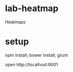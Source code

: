 lab-heatmap
===========

Heatmaps

setup
===========

npm install;
bower install;
grunt

open http://localhost:9001
